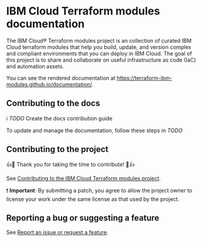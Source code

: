 # IBM Cloud Terraform modules documentation

The IBM Cloud&reg; Terraform modules project is an collection of curated IBM Cloud terraform modules that help you build, update, and version complex and compliant environments that you can deploy in IBM Cloud. The goal of this project is to share and collaborate on useful infrastructure as code (IaC) and automation assets.

You can see the rendered documentation at https://terraform-ibm-modules.github.io/documentation/.

## Contributing to the docs

:information_source: *TODO* Create the docs contribution guide

To update and manage the documentation, follow these steps in *TODO*

## Contributing to the project

:+1::tada: Thank you for taking the time to contribute! :tada::+1:

See [Contributing to the IBM Cloud Terraform modules project](docs/contributing-guidelines.md).

:exclamation: **Important**: By submitting a patch, you agree to allow the project owner to license your work under the same license as that used by the project.

## Reporting a bug or suggesting a feature

See [Report an issue or request a feature](docs/support.md).
